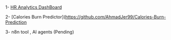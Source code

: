 1- [HR Analytics DashBoard](https://github.com/AhmadJer99/AppTrainers.HR_AnalyticsDashBoard)

2- [Calories Burn Predictor](https://github.com/AhmadJer99/Calories-Burn-Prediction

3- n8n tool , AI agents (Pending)
